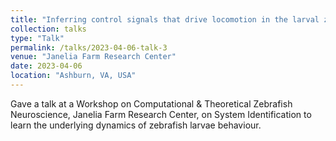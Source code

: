 ```yaml
---
title: "Inferring control signals that drive locomotion in the larval zebrafish"
collection: talks
type: "Talk"
permalink: /talks/2023-04-06-talk-3
venue: "Janelia Farm Research Center"
date: 2023-04-06
location: "Ashburn, VA, USA"
---
```


Gave a talk at a Workshop on Computational & Theoretical Zebrafish Neuroscience, Janelia Farm Research Center, on System Identification to learn the underlying dynamics of zebrafish larvae behaviour.
